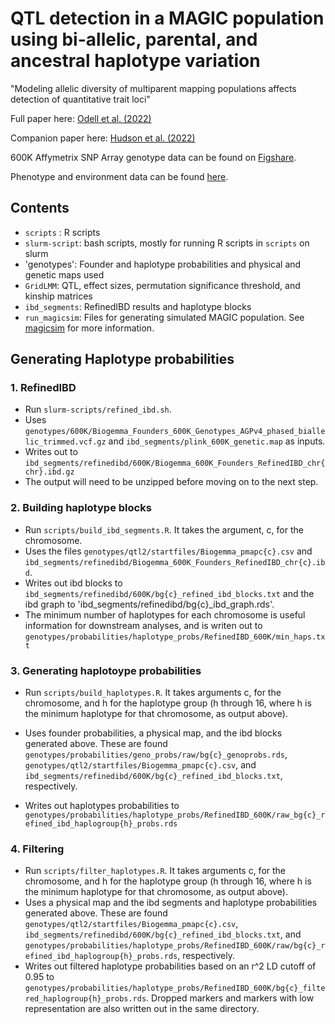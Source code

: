 # QTL detection in a MAGIC population using bi-allelic, parental, and ancestral haplotype variation

"Modeling allelic diversity of multiparent mapping populations affects detection of quantitative trait loci"

Full paper here: [Odell et al. (2022)](https://academic.oup.com/g3journal/article/12/3/jkac011/6509518)

Companion paper here: [Hudson et al. (2022)](https://academic.oup.com/g3journal/article/12/3/jkac013/6520465)

600K Affymetrix SNP Array genotype data can be found on [Figshare](https://figshare.com/articles/dataset/Biogemma_BALANCE_MAGIC_600K_SNP_Genotype_Data/14903262).

Phenotype and environment data can be found [here](https://figshare.com/s/5ee8337defdef63b04ce).

## Contents

- `scripts` : R scripts
- `slurm-script`: bash scripts, mostly for running R scripts in `scripts` on slurm
- 'genotypes': Founder and haplotype probabilities and physical and genetic maps used
- `GridLMM`: QTL, effect sizes, permutation significance threshold, and kinship matrices
- `ibd_segments`: RefinedIBD results and haplotype blocks
- `run_magicsim`: Files for generating simulated MAGIC population. See [magicsim](https://github.com/sarahodell/magicsim) for more information.


## Generating Haplotype probabilities

### 1. RefinedIBD
- Run `slurm-scripts/refined_ibd.sh`.
- Uses `genotypes/600K/Biogemma_Founders_600K_Genotypes_AGPv4_phased_biallelic_trimmed.vcf.gz` and `ibd_segments/plink_600K_genetic.map` as inputs.
- Writes out to `ibd_segments/refinedibd/600K/Biogemma_600K_Founders_RefinedIBD_chr{chr}.ibd.gz`
- The output will need to be unzipped before moving on to the next step.

### 2. Building haplotype blocks
- Run `scripts/build_ibd_segments.R`. It takes the argument, c, for the chromosome.
- Uses the files `genotypes/qtl2/startfiles/Biogemma_pmapc{c}.csv` and `ibd_segments/refinedibd/Biogemma_600K_Founders_RefinedIBD_chr{c}.ibd`.
- Writes out ibd blocks to `ibd_segments/refinedibd/600K/bg{c}_refined_ibd_blocks.txt` and the ibd graph to 'ibd_segments/refinedibd/bg{c}_ibd_graph.rds'.
- The minimum number of haplotypes for each chromosome is useful information for downstream analyses, and is writen out to `genotypes/probabilities/haplotype_probs/RefinedIBD_600K/min_haps.txt`

### 3. Generating haplotoype probabilities
- Run `scripts/build_haplotypes.R`. It takes arguments c, for the chromosome, and h for the haplotype group (h through 16, where h is the minimum haplotype for that chromosome, as output above).

- Uses founder probabilities, a physical map, and the ibd blocks generated above. These are found `genotypes/probabilities/geno_probs/raw/bg{c}_genoprobs.rds`, `genotypes/qtl2/startfiles/Biogemma_pmapc{c}.csv`, and `ibd_segments/refinedibd/600K/bg{c}_refined_ibd_blocks.txt`, respectively.

- Writes out haplotypes probabilities to `genotypes/probabilities/haplotype_probs/RefinedIBD_600K/raw_bg{c}_refined_ibd_haplogroup{h}_probs.rds`

### 4. Filtering
- Run `scripts/filter_haplotypes.R`. It takes arguments c, for the chromosome, and h for the haplotype group (h through 16, where h is the minimum haplotype for that chromosome, as output above).
- Uses a physical map and the ibd segments and haplotype probabilities generated above. These are found `genotypes/qtl2/startfiles/Biogemma_pmapc{c}.csv`, `ibd_segments/refinedibd/600K/bg{c}_refined_ibd_blocks.txt`, and `genotypes/probabilities/haplotype_probs/RefinedIBD_600K/raw/bg{c}_refined_ibd_haplogroup{h}_probs.rds`, respectively.
- Writes out filtered haplotype probabilities based on an r^2 LD cutoff of 0.95 to `genotypes/probabilities/haplotype_probs/RefinedIBD_600K/bg{c}_filtered_haplogroup{h}_probs.rds`. Dropped markers and markers with low representation are also written out in the same directory.
